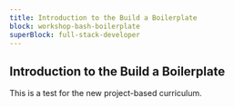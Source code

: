 ```yaml
---
title: Introduction to the Build a Boilerplate
block: workshop-bash-boilerplate
superBlock: full-stack-developer
---
```


## Introduction to the Build a Boilerplate

This is a test for the new project-based curriculum.
